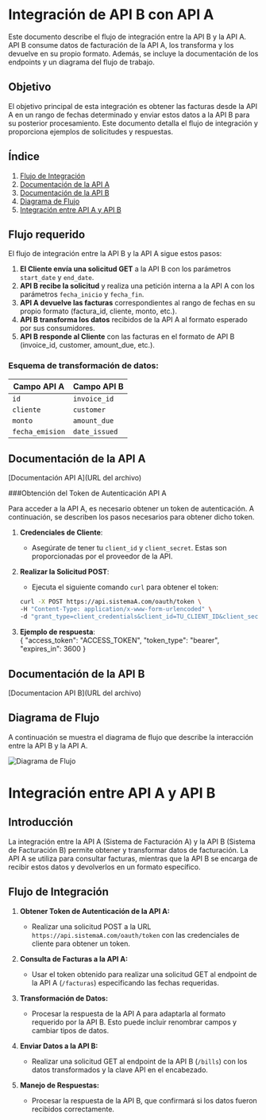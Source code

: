 # Integración de API B con API A

Este documento describe el flujo de integración entre la API B y la API A. API B consume datos de facturación de la API A, los transforma y los devuelve en su propio formato. Además, se incluye la documentación de los endpoints y un diagrama del flujo de trabajo.
## Objetivo
El objetivo principal de esta integración es obtener las facturas desde la API A en un rango de fechas determinado y enviar estos datos a la API B para su posterior procesamiento. Este documento detalla el flujo de integración y proporciona ejemplos de solicitudes y respuestas.

## Índice

1. [Flujo de Integración](#flujo-de-integración)
2. [Documentación de la API A](#documentación-de-la-api-a)
3. [Documentación de la API B](#documentación-de-la-api-b)
4. [Diagrama de Flujo](#diagrama-de-flujo)
5. [Integración entre API A y API B](#integración-entre-api-a-y-api-b)

## Flujo requerido

El flujo de integración entre la API B y la API A sigue estos pasos:

1. **El Cliente envía una solicitud GET** a la API B con los parámetros `start_date` y `end_date`.
2. **API B recibe la solicitud** y realiza una petición interna a la API A con los parámetros `fecha_inicio` y `fecha_fin`.
3. **API A devuelve las facturas** correspondientes al rango de fechas en su propio formato (factura_id, cliente, monto, etc.).
4. **API B transforma los datos** recibidos de la API A al formato esperado por sus consumidores.
5. **API B responde al Cliente** con las facturas en el formato de API B (invoice_id, customer, amount_due, etc.).

### Esquema de transformación de datos:

| Campo API A   | Campo API B    |
|---------------|----------------|
| `id`          | `invoice_id`   |
| `cliente`     | `customer`     |
| `monto`       | `amount_due`   |
| `fecha_emision`| `date_issued` |

## Documentación de la API A

[Documentación API A](URL del archivo)

###Obtención del Token de Autenticación API A

Para acceder a la API A, es necesario obtener un token de autenticación. A continuación, se describen los pasos necesarios para obtener dicho token.

1. **Credenciales de Cliente**:
   - Asegúrate de tener tu `client_id` y `client_secret`. Estas son proporcionadas por el proveedor de la API.

2. **Realizar la Solicitud POST**:
   - Ejecuta el siguiente comando `curl` para obtener el token:

   ```bash
   curl -X POST https://api.sistemaA.com/oauth/token \
   -H "Content-Type: application/x-www-form-urlencoded" \
   -d "grant_type=client_credentials&client_id=TU_CLIENT_ID&client_secret=TU_CLIENT_SECRET"```

 3. **Ejemplo de respuesta**:<br>
    {
  "access_token": "ACCESS_TOKEN",
  "token_type": "bearer",
  "expires_in": 3600
  }
   
## Documentación de la API B
[Documentacion API B](URL del archivo)

## Diagrama de Flujo

A continuación se muestra el diagrama de flujo que describe la interacción entre la API B y la API A.

![Diagrama de Flujo](ruta/al/diagrama.png)

# Integración entre API A y API B

## Introducción
La integración entre la API A (Sistema de Facturación A) y la API B (Sistema de Facturación B) permite obtener y transformar datos de facturación. La API A se utiliza para consultar facturas, mientras que la API B se encarga de recibir estos datos y devolverlos en un formato específico.

## Flujo de Integración
1. **Obtener Token de Autenticación de la API A:**
   - Realizar una solicitud POST a la URL `https://api.sistemaA.com/oauth/token` con las credenciales de cliente para obtener un token.

2. **Consulta de Facturas a la API A:**
   - Usar el token obtenido para realizar una solicitud GET al endpoint de la API A (`/facturas`) especificando las fechas requeridas.

3. **Transformación de Datos:**
   - Procesar la respuesta de la API A para adaptarla al formato requerido por la API B. Esto puede incluir renombrar campos y cambiar tipos de datos.

4. **Enviar Datos a la API B:**
   - Realizar una solicitud GET al endpoint de la API B (`/bills`) con los datos transformados y la clave API en el encabezado.

5. **Manejo de Respuestas:**
   - Procesar la respuesta de la API B, que confirmará si los datos fueron recibidos correctamente.




